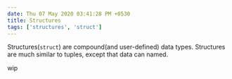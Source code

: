 ```yaml
---
date: Thu 07 May 2020 03:41:28 PM +0530
title: Structures
tags: ['structures', 'struct']
---
```


Structures(`struct`) are compound(and user-defined) data types. Structures are much similar to tuples, except that data can named.

wip
